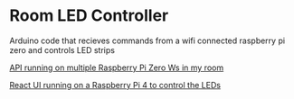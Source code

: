 # Room LED Controller
Arduino code that recieves commands from a wifi connected raspberry pi zero and controls LED strips 

[API running on multiple Raspberry Pi Zero Ws in my room](https://github.com/avelaga/room-led-api)

[React UI running on a Raspberry Pi 4 to control the LEDs](https://github.com/avelaga/room-led-ui)
